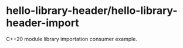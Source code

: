 # hello-library-header/hello-library-header-import

C++20 module library importation consumer example.
